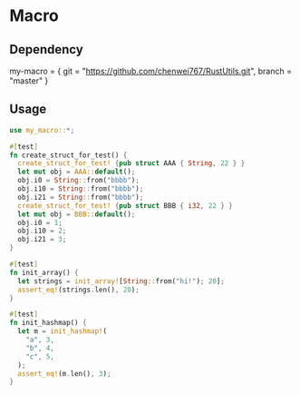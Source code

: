 # Macro

## Dependency

my-macro = { git = "https://github.com/chenwei767/RustUtils.git", branch = "master" }

## Usage

```rust
use my_macro::*;

#[test]
fn create_struct_for_test() {
  create_struct_for_test! {pub struct AAA { String, 22 } }
  let mut obj = AAA::default();
  obj.i0 = String::from("bbbb");
  obj.i10 = String::from("bbbb");
  obj.i21 = String::from("bbbb");
  create_struct_for_test! {pub struct BBB { i32, 22 } }
  let mut obj = BBB::default();
  obj.i0 = 1;
  obj.i10 = 2;
  obj.i21 = 3;
}

#[test]
fn init_array() {
  let strings = init_array![String::from("hi!"); 20];
  assert_eq!(strings.len(), 20);
}

#[test]
fn init_hashmap() {
  let m = init_hashmap!(
    "a", 3,
    "b", 4,
    "c", 5,
  );
  assert_eq!(m.len(), 3);
}

```
